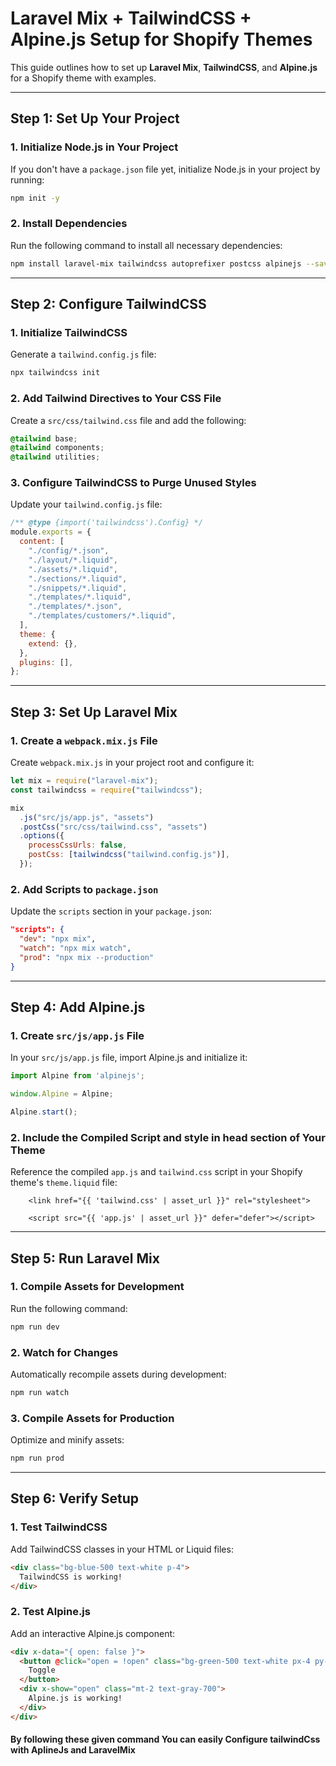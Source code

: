 # Laravel Mix + TailwindCSS + Alpine.js Setup for Shopify Themes

This guide outlines how to set up **Laravel Mix**, **TailwindCSS**, and **Alpine.js** for a Shopify theme with examples.

---

## **Step 1: Set Up Your Project**

### 1. **Initialize Node.js in Your Project**
If you don't have a `package.json` file yet, initialize Node.js in your project by running:
```bash
npm init -y
```

### 2. **Install Dependencies**
Run the following command to install all necessary dependencies:
```bash
npm install laravel-mix tailwindcss autoprefixer postcss alpinejs --save-dev
```

---

## **Step 2: Configure TailwindCSS**

### 1. **Initialize TailwindCSS**
Generate a `tailwind.config.js` file:
```bash
npx tailwindcss init
```

### 2. **Add Tailwind Directives to Your CSS File**
Create a `src/css/tailwind.css` file and add the following:
```css
@tailwind base;
@tailwind components;
@tailwind utilities;
```

### 3. **Configure TailwindCSS to Purge Unused Styles**
Update your `tailwind.config.js` file:
```javascript
/** @type {import('tailwindcss').Config} */
module.exports = {
  content: [
    "./config/*.json",
    "./layout/*.liquid",
    "./assets/*.liquid",
    "./sections/*.liquid",
    "./snippets/*.liquid",
    "./templates/*.liquid",
    "./templates/*.json",
    "./templates/customers/*.liquid",
  ],
  theme: {
    extend: {},
  },
  plugins: [],
};
```

---

## **Step 3: Set Up Laravel Mix**

### 1. **Create a `webpack.mix.js` File**
Create `webpack.mix.js` in your project root and configure it:
```javascript
let mix = require("laravel-mix");
const tailwindcss = require("tailwindcss");

mix
  .js("src/js/app.js", "assets")
  .postCss("src/css/tailwind.css", "assets")
  .options({
    processCssUrls: false,
    postCss: [tailwindcss("tailwind.config.js")],
  });
```

### 2. **Add Scripts to `package.json`**
Update the `scripts` section in your `package.json`:
```json
"scripts": {
  "dev": "npx mix",
  "watch": "npx mix watch",
  "prod": "npx mix --production"
}
```

---

## **Step 4: Add Alpine.js**

### 1. **Create `src/js/app.js` File**
In your `src/js/app.js` file, import Alpine.js and initialize it:
```javascript
import Alpine from 'alpinejs';

window.Alpine = Alpine;

Alpine.start();
```

### 2. **Include the Compiled Script and style in head section of Your Theme**
Reference the compiled `app.js` and `tailwind.css` script in your Shopify theme's `theme.liquid` file:
```liquid
    <link href="{{ 'tailwind.css' | asset_url }}" rel="stylesheet">

    <script src="{{ 'app.js' | asset_url }}" defer="defer"></script>
```

---

## **Step 5: Run Laravel Mix**

### 1. **Compile Assets for Development**
Run the following command:
```bash
npm run dev
```

### 2. **Watch for Changes**
Automatically recompile assets during development:
```bash
npm run watch
```

### 3. **Compile Assets for Production**
Optimize and minify assets:
```bash
npm run prod
```

---

## **Step 6: Verify Setup**

### 1. **Test TailwindCSS**
Add TailwindCSS classes in your HTML or Liquid files:
```html
<div class="bg-blue-500 text-white p-4">
  TailwindCSS is working!
</div>
```

### 2. **Test Alpine.js**
Add an interactive Alpine.js component:
```html
<div x-data="{ open: false }">
  <button @click="open = !open" class="bg-green-500 text-white px-4 py-2">
    Toggle
  </button>
  <div x-show="open" class="mt-2 text-gray-700">
    Alpine.js is working!
  </div>
</div>
```

#### By following these given command You can easily Configure tailwindCss with AplineJs and LaravelMix